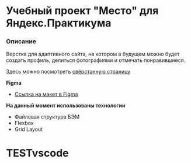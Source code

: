 # Учебный проект "Место" для Яндекс.Практикума

### Описание

Верстка для адаптивного сайта, на котором в будущем можно будет создать профиль, 
делиться фотографиями и отмечать понравившиеся. 

Здесь можно посмотреть [свёрстанную страницу](https://elenkaz.github.io/mesto-project/index.html)

**Figma**

* [Ссылка на макет в Figma](https://www.figma.com/file/2cn9N9jSkmxD84oJik7xL7/JavaScript.-Sprint-4?node-id=0%3A1)

**На данный момент использованы технологии**

* Файловая структура БЭМ
* Flexbox
* Grid Layout

# TESTvscode


